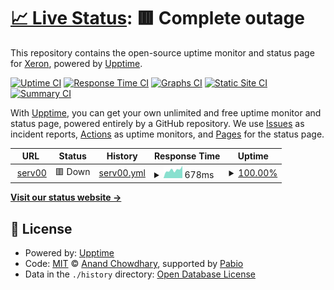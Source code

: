 # [📈 Live Status](https://Xeron2000.github.io/upptime): <!--live status--> **🟥 Complete outage**

This repository contains the open-source uptime monitor and status page for [Xeron](xeron.eth), powered by [Upptime](https://github.com/upptime/upptime).

[![Uptime CI](https://github.com/Xeron2000/upptime/workflows/Uptime%20CI/badge.svg)](https://github.com/Xeron2000/upptime/actions?query=workflow%3A%22Uptime+CI%22)
[![Response Time CI](https://github.com/Xeron2000/upptime/workflows/Response%20Time%20CI/badge.svg)](https://github.com/Xeron2000/upptime/actions?query=workflow%3A%22Response+Time+CI%22)
[![Graphs CI](https://github.com/Xeron2000/upptime/workflows/Graphs%20CI/badge.svg)](https://github.com/Xeron2000/upptime/actions?query=workflow%3A%22Graphs+CI%22)
[![Static Site CI](https://github.com/Xeron2000/upptime/workflows/Static%20Site%20CI/badge.svg)](https://github.com/Xeron2000/upptime/actions?query=workflow%3A%22Static+Site+CI%22)
[![Summary CI](https://github.com/Xeron2000/upptime/workflows/Summary%20CI/badge.svg)](https://github.com/Xeron2000/upptime/actions?query=workflow%3A%22Summary+CI%22)

With [Upptime](https://upptime.js.org), you can get your own unlimited and free uptime monitor and status page, powered entirely by a GitHub repository. We use [Issues](https://github.com/Xeron2000/upptime/issues) as incident reports, [Actions](https://github.com/Xeron2000/upptime/actions) as uptime monitors, and [Pages](https://Xeron2000.github.io/upptime) for the status page.

<!--start: status pages-->
<!-- This summary is generated by Upptime (https://github.com/upptime/upptime) -->
<!-- Do not edit this manually, your changes will be overwritten -->
<!-- prettier-ignore -->
| URL | Status | History | Response Time | Uptime |
| --- | ------ | ------- | ------------- | ------ |
| <img alt="" src="https://icons.duckduckgo.com/ip3/xeron.serv00.net.ico" height="13"> [serv00](https://xeron.serv00.net) | 🟥 Down | [serv00.yml](https://github.com/Xeron2000/upptime/commits/HEAD/history/serv00.yml) | <details><summary><img alt="Response time graph" src="./graphs/serv00/response-time-week.png" height="20"> 678ms</summary><br><a href="https://Xeron2000.github.io/upptime/history/serv00"><img alt="Response time 686" src="https://img.shields.io/endpoint?url=https%3A%2F%2Fraw.githubusercontent.com%2FXeron2000%2Fupptime%2FHEAD%2Fapi%2Fserv00%2Fresponse-time.json"></a><br><a href="https://Xeron2000.github.io/upptime/history/serv00"><img alt="24-hour response time 699" src="https://img.shields.io/endpoint?url=https%3A%2F%2Fraw.githubusercontent.com%2FXeron2000%2Fupptime%2FHEAD%2Fapi%2Fserv00%2Fresponse-time-day.json"></a><br><a href="https://Xeron2000.github.io/upptime/history/serv00"><img alt="7-day response time 678" src="https://img.shields.io/endpoint?url=https%3A%2F%2Fraw.githubusercontent.com%2FXeron2000%2Fupptime%2FHEAD%2Fapi%2Fserv00%2Fresponse-time-week.json"></a><br><a href="https://Xeron2000.github.io/upptime/history/serv00"><img alt="30-day response time 667" src="https://img.shields.io/endpoint?url=https%3A%2F%2Fraw.githubusercontent.com%2FXeron2000%2Fupptime%2FHEAD%2Fapi%2Fserv00%2Fresponse-time-month.json"></a><br><a href="https://Xeron2000.github.io/upptime/history/serv00"><img alt="1-year response time 686" src="https://img.shields.io/endpoint?url=https%3A%2F%2Fraw.githubusercontent.com%2FXeron2000%2Fupptime%2FHEAD%2Fapi%2Fserv00%2Fresponse-time-year.json"></a></details> | <details><summary><a href="https://Xeron2000.github.io/upptime/history/serv00">100.00%</a></summary><a href="https://Xeron2000.github.io/upptime/history/serv00"><img alt="All-time uptime 99.83%" src="https://img.shields.io/endpoint?url=https%3A%2F%2Fraw.githubusercontent.com%2FXeron2000%2Fupptime%2FHEAD%2Fapi%2Fserv00%2Fuptime.json"></a><br><a href="https://Xeron2000.github.io/upptime/history/serv00"><img alt="24-hour uptime 100.00%" src="https://img.shields.io/endpoint?url=https%3A%2F%2Fraw.githubusercontent.com%2FXeron2000%2Fupptime%2FHEAD%2Fapi%2Fserv00%2Fuptime-day.json"></a><br><a href="https://Xeron2000.github.io/upptime/history/serv00"><img alt="7-day uptime 100.00%" src="https://img.shields.io/endpoint?url=https%3A%2F%2Fraw.githubusercontent.com%2FXeron2000%2Fupptime%2FHEAD%2Fapi%2Fserv00%2Fuptime-week.json"></a><br><a href="https://Xeron2000.github.io/upptime/history/serv00"><img alt="30-day uptime 99.30%" src="https://img.shields.io/endpoint?url=https%3A%2F%2Fraw.githubusercontent.com%2FXeron2000%2Fupptime%2FHEAD%2Fapi%2Fserv00%2Fuptime-month.json"></a><br><a href="https://Xeron2000.github.io/upptime/history/serv00"><img alt="1-year uptime 99.83%" src="https://img.shields.io/endpoint?url=https%3A%2F%2Fraw.githubusercontent.com%2FXeron2000%2Fupptime%2FHEAD%2Fapi%2Fserv00%2Fuptime-year.json"></a></details>

<!--end: status pages-->

[**Visit our status website →**](https://Xeron2000.github.io/upptime)

## 📄 License

- Powered by: [Upptime](https://github.com/upptime/upptime)
- Code: [MIT](./LICENSE) © [Anand Chowdhary](https://anandchowdhary.com), supported by [Pabio](https://pabio.com)
- Data in the `./history` directory: [Open Database License](https://opendatacommons.org/licenses/odbl/1-0/)
